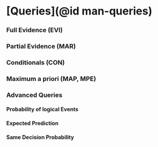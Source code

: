 # [Queries](@id man-queries)


### Full Evidence (EVI)

### Partial Evidence (MAR)

### Conditionals (CON)

### Maximum a priori (MAP, MPE)

### Advanced Queries

#### Probability of logical Events

#### Expected Prediction

#### Same Decision Probability
